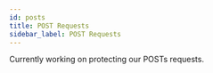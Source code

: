 ```yaml
---
id: posts
title: POST Requests
sidebar_label: POST Requests
---
```


Currently working on protecting our POSTs requests.
